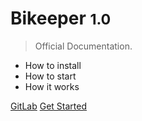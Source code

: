 # Bikeeper <small>1.0</small>

> Official Documentation.

- How to install 
- How to start 
- How it works

[GitLab](https://gitlab.com/IronJulo/project-bikeeper)
[Get Started](#main)